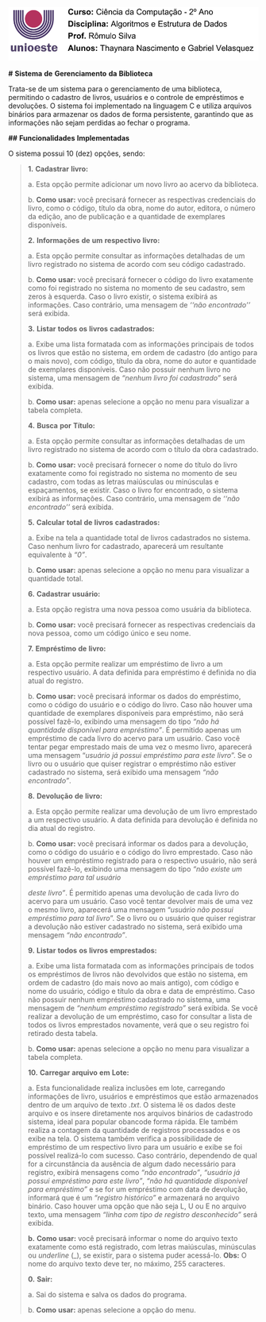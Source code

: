 <img src="./cabecalho.png"
style="width:5.36111in;height:1.12489in" />

**\#** **Sistema** **de** **Gerenciamento** **da** **Biblioteca**

Trata-se de um sistema para o gerenciamento de uma biblioteca,
permitindo o cadastro de livros, usuários e o controle de empréstimos e
devoluções. O sistema foi implementado na linguagem C e utiliza arquivos
binários para armazenar os dados de forma persistente, garantindo que as
informações não sejam perdidas ao fechar o programa.

**\##** **Funcionalidades** **Implementadas**

O sistema possui 10 (dez) opções, sendo:

> **1.** **Cadastrar** **livro:**
>
> a\. Esta opção permite adicionar um novo livro ao acervo da
> biblioteca.
>
> b\. **Como** **usar:** você precisará fornecer as respectivas
> credenciais do livro, como o código, título da obra, nome do autor,
> editora, o número da edição, ano de publicação e a quantidade de
> exemplares disponíveis.
>
> **2.** **Informações** **de** **um** **respectivo** **livro:**
>
> a\. Esta opção permite consultar as informações detalhadas de um livro
> registrado no sistema de acordo com seu código cadastrado.
>
> b\. **Como** **usar:** você precisará fornecer o código do livro
> exatamente como foi registrado no sistema no momento de seu cadastro,
> sem zeros à esquerda. Caso o livro existir, o sistema exibirá as
> informações. Caso contrário, uma mensagem de *‘‘não* *encontrado’’*
> será exibida.
>
> **3.** **Listar** **todos** **os** **livros** **cadastrados:**
>
> a\. Exibe uma lista formatada com as informações principais de todos
> os livros que estão no sistema, em ordem de cadastro (do antigo para o
> mais novo), com código, título da obra, nome do autor e quantidade de
> exemplares disponíveis. Caso não possuir nenhum livro no sistema, uma
> mensagem de *“nenhum* *livro* *foi* *cadastrado”* será exibida.
>
> b\. **Como** **usar:** apenas selecione a opção no menu para
> visualizar a tabela completa.
>
> **4.** **Busca** **por** **Título:**
>
> a\. Esta opção permite consultar as informações detalhadas de um livro
> registrado no sistema de acordo com o título da obra cadastrado.
>
> b\. **Como** **usar:** você precisará fornecer o nome do título do
> livro exatamente como foi registrado no sistema no momento de seu
> cadastro, com todas as letras maiúsculas ou minúsculas e espaçamentos,
> se existir. Caso o livro for encontrado, o sistema exibirá as
> informações. Caso contrário, uma mensagem de *‘‘não* *encontrado’’*
> será exibida.
>
> **5.** **Calcular** **total** **de** **livros** **cadastrados:**
>
> a\. Exibe na tela a quantidade total de livros cadastrados no sistema.
> Caso nenhum livro for cadastrado, aparecerá um resultante equivalente
> à *“0”*.
>
> b\. **Como** **usar:** apenas selecione a opção no menu para
> visualizar a quantidade total.
>
> **6.** **Cadastrar** **usuário:**
>
> a\. Esta opção registra uma nova pessoa como usuária da biblioteca.
>
> b\. **Como** **usar:** você precisará fornecer as respectivas
> credenciais da nova pessoa, como um código único e seu nome.
>
> **7.** **Empréstimo** **de** **livro:**
>
> a\. Esta opção permite realizar um empréstimo de livro a um respectivo
> usuário. A data definida para empréstimo é definida no dia atual do
> registro.
>
> b\. **Como** **usar:** você precisará informar os dados do empréstimo,
> como o código do usuário e o código do livro. Caso não houver uma
> quantidade de exemplares disponíveis para empréstimo, não será
> possível fazê-lo, exibindo uma mensagem do tipo *“não* *há*
> *quantidade* *disponível* *para* *empréstimo”*. É permitido apenas um
> empréstimo de cada livro do acervo para um usuário. Caso você tentar
> pegar emprestado mais de uma vez o mesmo livro, aparecerá uma mensagem
> “*usuário* *já* *possui* *empréstimo* *para* *este* *livro*”. Se o
> livro ou o usuário que quiser registrar o empréstimo não estiver
> cadastrado no sistema, será exibido uma mensagem *“não* *encontrado”*.
>
> **8.** **Devolução** **de** **livro:**
>
> a\. Esta opção permite realizar uma devolução de um livro emprestado a
> um respectivo usuário. A data definida para devolução é definida no
> dia atual do registro.
>
> b\. **Como** **usar:** você precisará informar os dados para a
> devolução, como o código do usuário e o código do livro emprestado.
> Caso não houver um empréstimo registrado para o respectivo usuário,
> não será possível fazê-lo, exibindo uma mensagem do tipo *“não*
> *existe* *um* *empréstimo* *para* *tal* *usuário*
>
> *deste* *livro”*. É permitido apenas uma devolução de cada livro do
> acervo para um usuário. Caso você tentar devolver mais de uma vez o
> mesmo livro, aparecerá uma mensagem “*usuário* *não* *possui*
> *empréstimo* *para* *tal* *livro*”. Se o livro ou o usuário que quiser
> registrar a devolução não estiver cadastrado no sistema, será exibido
> uma mensagem *“não* *encontrado”*.
>
> **9.** **Listar** **todos** **os** **livros** **emprestados:**
>
> a\. Exibe uma lista formatada com as informações principais de todos
> os empréstimos de livros não devolvidos que estão no sistema, em ordem
> de cadastro (do mais novo ao mais antigo), com código e nome do
> usuário, código e título da obra e data de empréstimo. Caso não
> possuir nenhum empréstimo cadastrado no sistema, uma mensagem de
> *“nenhum* *empréstimo* *registrado”* será exibida. Se você realizar a
> devolução de um empréstimo, caso for consultar a lista de todos os
> livros emprestados novamente, verá que o seu registro foi retirado
> desta tabela.
>
> b\. **Como** **usar:** apenas selecione a opção no menu para
> visualizar a tabela completa.
>
> **10.** **Carregar** **arquivo** **em** **Lote:**
>
> a\. Esta funcionalidade realiza inclusões em lote, carregando
> informações de livro, usuários e empréstimos que estão armazenados
> dentro de um arquivo de texto *.txt*. O sistema lê os dados deste
> arquivo e os insere diretamente nos arquivos binários de cadastrodo
> sistema, ideal para popular obancode forma rápida. Ele também realiza
> a contagem da quantidade de registros processados e os exibe na tela.
> O sistema também verifica a possibilidade de empréstimo de um
> respectivo livro para um usuário e exibe se foi possível realizá-lo
> com sucesso. Caso contrário, dependendo de qual for a circunstância da
> ausência de algum dado necessário para registro, exibirá mensagens
> como *“não* *encontrado”*, *“usuário* *já* *possui* *empréstimo*
> *para* *este* *livro”*, *“não* *há* *quantidade* *disponível* *para*
> *empréstimo”* e se for um empréstimo com data de devolução, informará
> que é um *“registro* *histórico”* e armazenará no arquivo binário.
> Caso houver uma opção que não seja L, U ou E no arquivo texto, uma
> mensagem *“linha* *com* *tipo* *de* *registro* *desconhecido”* será
> exibida.
>
> **b.** **Como** **usar:** você precisará informar o nome do arquivo
> texto exatamente como está registrado, com letras maiúsculas,
> minúsculas ou *underline* (\_), se existir, para o sistema puder
> acessá-lo. **Obs:** O nome do arquivo texto deve ter, no máximo, 255
> caracteres.
>
> **0.** **Sair:**
>
> a\. Sai do sistema e salva os dados do programa.
>
> b\. **Como** **usar:** apenas selecione a opção do menu.
